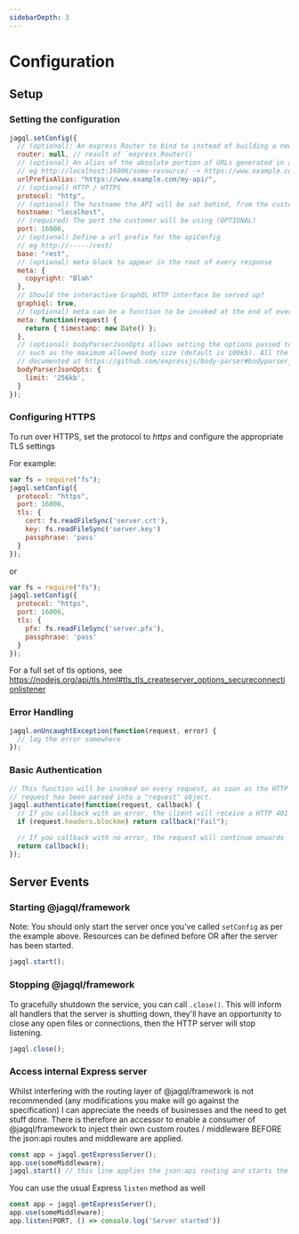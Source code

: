 ```yaml
---
sidebarDepth: 3
---
```

# Configuration

## Setup

### Setting the configuration

```javascript
jagql.setConfig({
  // (optional): An express Router to bind to instead of building a new Express server
  router: null, // result of `express.Router()`
  // (optional) An alias of the absolute portion of URLs generated in a response file
  // eg http://localhost:16006/some-resource/ -> https://www.example.com/my-api/some-resource/
  urlPrefixAlias: "https://www.example.com/my-api/",
  // (optional) HTTP / HTTPS
  protocol: "http",
  // (optional) The hostname the API will be sat behind, from the customer's perspective
  hostname: "localhost",
  // (required) The port the customer will be using (OPTIONAL)
  port: 16006,
  // (optional) Define a url prefix for the apiConfig
  // eg http://-----/rest/
  base: "rest",
  // (optional) meta block to appear in the root of every response
  meta: {
    copyright: "Blah"
  },
  // Should the interactive GraphQL HTTP interface be served up?
  graphiql: true,
  // (optional) meta can be a function to be invoked at the end of every request
  meta: function(request) {
    return { timestamp: new Date() };
  },
  // (optional) bodyParserJsonOpts allows setting the options passed to the json body parser,
  // such as the maximum allowed body size (default is 100kb). All the options are
  // documented at https://github.com/expressjs/body-parser#bodyparserjsonoptions
  bodyParserJsonOpts: {
    limit: '256kb',
  }
});
```

### Configuring HTTPS

To run over HTTPS, set the protocol to _https_ and configure the appropriate TLS settings

For example:

```javascript
var fs = require("fs");
jagql.setConfig({
  protocol: "https",
  port: 16006,
  tls: {
    cert: fs.readFileSync('server.crt'),
    key: fs.readFileSync('server.key')
    passphrase: 'pass'
  }
});
```
or

```javascript
var fs = require("fs");
jagql.setConfig({
  protocol: "https",
  port: 16006,
  tls: {
    pfx: fs.readFileSync('server.pfx'),
    passphrase: 'pass'
  }
});
```

For a full set of tls options, see https://nodejs.org/api/tls.html#tls_tls_createserver_options_secureconnectionlistener

### Error Handling

```javascript
jagql.onUncaughtException(function(request, error) {
  // log the error somewhere
});
```

### Basic Authentication

```javascript
// This function will be invoked on every request, as soon as the HTTP
// request has been parsed into a "request" object.
jagql.authenticate(function(request, callback) {
  // If you callback with an error, the client will receive a HTTP 401 Unauthorised
  if (request.headers.blockme) return callback("Fail");

  // If you callback with no error, the request will continue onwards
  return callback();
});
```

## Server Events

### Starting @jagql/framework

Note: You should only start the server once you've called `setConfig` as per the example above. Resources can be defined before OR after the server has been started.

```javascript
jagql.start();
```

### Stopping @jagql/framework

To gracefully shutdown the service, you can call `.close()`. This will inform all handlers that the server is shutting down, they'll have an opportunity to close any open files or connections, then the HTTP server will stop listening.

```javascript
jagql.close();
```

### Access internal Express server

Whilst interfering with the routing layer of @jagql/framework is not recommended (any modifications you make will go against the specification) I can appreciate the needs of businesses and the need to get stuff done. There is therefore an accessor to enable a consumer of @jagql/framework to inject their own custom routes / middleware BEFORE the json:api routes and middleware are applied.

```javascript
const app = jagql.getExpressServer();
app.use(someMiddleware);
jagql.start() // this line applies the json:api routing and starts the service
```

You can use the usual Express `listen` method as well

```js
const app = jagql.getExpressServer();
app.use(someMiddleware);
app.listen(PORT, () => console.log('Server started'))
```
